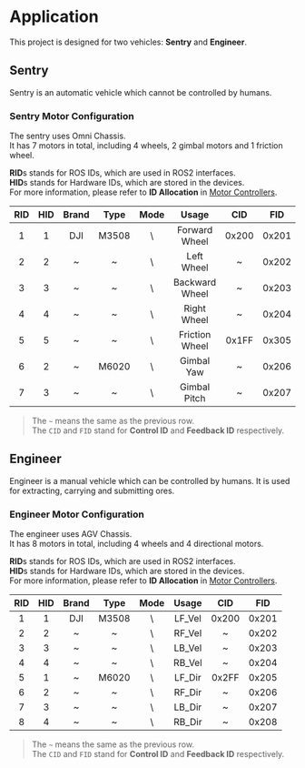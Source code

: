 # Application

This project is designed for two vehicles: **Sentry** and **Engineer**.

## Sentry

Sentry is an automatic vehicle which cannot be controlled by humans.

### Sentry Motor Configuration

The sentry uses Omni Chassis. \
It has 7 motors in total, including 4 wheels, 2 gimbal motors and 1 friction wheel.

**RID**s stands for ROS IDs, which are used in ROS2 interfaces. \
**HID**s stands for Hardware IDs, which are stored in the devices. \
For more information, please refer to **ID Allocation** in [Motor Controllers](motor_controllers.md).

| RID | HID | Brand | Type  | Mode |     Usage      |  CID  |  FID  |
|:---:|:---:|:-----:|:-----:|:----:|:--------------:|:-----:|:-----:|
|  1  |  1  |  DJI  | M3508 |  \   | Forward Wheel  | 0x200 | 0x201 |
|  2  |  2  |   ~   |   ~   |  \   |   Left Wheel   |   ~   | 0x202 |
|  3  |  3  |   ~   |   ~   |  \   | Backward Wheel |   ~   | 0x203 |
|  4  |  4  |   ~   |   ~   |  \   |  Right Wheel   |   ~   | 0x204 |
|  5  |  5  |   ~   |   ~   |  \   | Friction Wheel | 0x1FF | 0x305 |
|  6  |  2  |   ~   | M6020 |  \   |   Gimbal Yaw   |   ~   | 0x206 |
|  7  |  3  |   ~   |   ~   |  \   |  Gimbal Pitch  |   ~   | 0x207 |

> The `~` means the same as the previous row. \
> The `CID` and `FID` stand for **Control ID** and **Feedback ID** respectively.
>

## Engineer

Engineer is a manual vehicle which can be controlled by humans.
It is used for extracting, carrying and submitting ores.

### Engineer Motor Configuration

The engineer uses AGV Chassis. \
It has 8 motors in total, including 4 wheels and 4 directional motors.

**RID**s stands for ROS IDs, which are used in ROS2 interfaces. \
**HID**s stands for Hardware IDs, which are stored in the devices. \
For more information, please refer to **ID Allocation** in [Motor Controllers](motor_controllers.md).

| RID | HID | Brand | Type  | Mode | Usage  |  CID  |  FID  |
|:---:|:---:|:-----:|:-----:|:----:|:------:|:-----:|:-----:|
|  1  |  1  |  DJI  | M3508 |  \   | LF_Vel | 0x200 | 0x201 |
|  2  |  2  |   ~   |   ~   |  \   | RF_Vel |   ~   | 0x202 |
|  3  |  3  |   ~   |   ~   |  \   | LB_Vel |   ~   | 0x203 |
|  4  |  4  |   ~   |   ~   |  \   | RB_Vel |   ~   | 0x204 |
|  5  |  1  |   ~   | M6020 |  \   | LF_Dir | 0x2FF | 0x205 |
|  6  |  2  |   ~   |   ~   |  \   | RF_Dir |   ~   | 0x206 |
|  7  |  3  |   ~   |   ~   |  \   | LB_Dir |   ~   | 0x207 |
|  8  |  4  |   ~   |   ~   |  \   | RB_Dir |   ~   | 0x208 |

> The `~` means the same as the previous row. \
> The `CID` and `FID` stand for **Control ID** and **Feedback ID** respectively.
>
